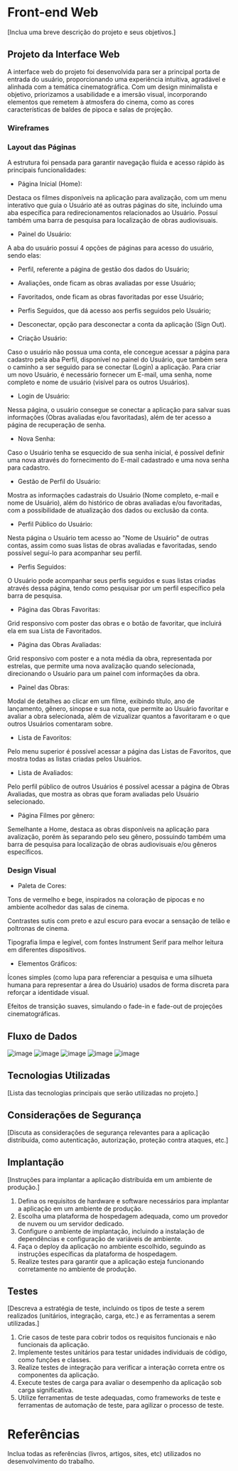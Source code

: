 # Front-end Web

[Inclua uma breve descrição do projeto e seus objetivos.]

## Projeto da Interface Web

A interface web do projeto foi desenvolvida para ser a principal porta de entrada do usuário, proporcionando uma experiência intuitiva, agradável e alinhada com a temática cinematográfica. Com um design minimalista e objetivo, priorizamos a usabilidade e a imersão visual, incorporando elementos que remetem à atmosfera do cinema, como as cores características de baldes de pipoca e salas de projeção.

### Wireframes

### Layout das Páginas
A estrutura foi pensada para garantir navegação fluida e acesso rápido às principais funcionalidades:

- Página Inicial (Home):

Destaca os filmes disponíveis na aplicação para avalização, com um menu interativo que guia o Usuário até as outras páginas do site, incluindo uma aba específica para redirecionamentos relacionados ao Usuário.
Possuí também uma barra de pesquisa para localização de obras audiovisuais.


- Painel do Usuário:

A aba do usuário possuí 4 opções de páginas para acesso do usuário, sendo elas:
   - Perfil, referente a página de gestão dos dados do Usuário;
   - Avaliações, onde ficam as obras avaliadas por esse Usuário;
   - Favoritados, onde ficam as obras favoritadas por esse Usuário;
   - Perfis Seguidos, que dá acesso aos perfis seguidos pelo Usuário;
   - Desconectar, opção para desconectar a conta da aplicação (Sign Out).


- Criação Usuário:

Caso o usuário não possua uma conta, ele concegue acessar a página para cadastro pela aba Perfil, disponível no painel do Usuário, que também sera o caminho a ser seguido para se conectar (Login) a aplicação.
Para criar um novo Usuário, é necessário fornecer um E-mail, uma senha, nome completo e nome de usuário (visível para os outros Usuários).


- Login de Usuário:

Nessa página, o usuário consegue se conectar a aplicação para salvar suas informações (Obras avaliadas e/ou favoritadas), além de ter acesso a página de recuperação de senha.


- Nova Senha:

Caso o Usuário tenha se esquecido de sua senha inicial, é possível definir uma nova através do fornecimento do E-mail cadastrado e uma nova senha para cadastro.


- Gestão de Perfil do Usuário:

Mostra as informações cadastrais do Usuário (Nome completo, e-mail e nome de Usuário), além do histórico de obras avaliadas e/ou favoritadas, com a possibilidade de atualização dos dados ou exclusão da conta.


- Perfil Público do Usuário:

Nesta página o Usuário tem acesso ao "Nome de Usuário" de outras contas, assim como suas listas de obras avaliadas e favoritadas, sendo possível seguí-lo para acompanhar seu perfil.


- Perfis Seguidos:

O Usuário pode acompanhar seus perfis seguidos e suas listas criadas através dessa página, tendo como pesquisar por um perfil específico pela barra de pesquisa.


- Página das Obras Favoritas:

Grid responsivo com poster das obras e o botão de favoritar, que incluirá ela em sua Lista de Favoritados.


- Página das Obras Avaliadas:

Grid responsivo com poster e a nota média da obra, representada por estrelas, que permite uma nova avalização quando selecionada, direcionando o Usuário para um painel com informações da obra.


- Painel das Obras:

 Modal de detalhes ao clicar em um filme, exibindo título, ano de lançamento, gênero, sinopse e sua nota, que permite ao Usuário favoritar e avaliar a obra selecionada, além de vizualizar quantos a favoritaram e o que outros Usuários comentaram sobre. 


- Lista de Favoritos:

Pelo menu superior é possível acessar a página das Listas de Favoritos, que mostra todas as listas criadas pelos Usuários.


- Lista de Avaliados:

Pelo perfil público de outros Usuários é possível acessar a página de Obras Avaliadas, que mostra as obras que foram avaliadas pelo Usuário selecionado.


 - Página Filmes por gênero:

Semelhante a Home, destaca as obras disponíveis na aplicação para avalização, porém às separando pelo seu gênero, possuindo também uma barra de pesquisa para localização de obras audiovisuais e/ou gêneros específicos.


### Design Visual

- Paleta de Cores:

Tons de vermelho e bege, inspirados na coloração de pipocas e no ambiente acolhedor das salas de cinema.

Contrastes sutis com preto e azul escuro para evocar a sensação de telão e poltronas de cinema.

Tipografia limpa e legível, com fontes Instrument Serif para melhor leitura em diferentes dispositivos.

- Elementos Gráficos:

Ícones simples (como lupa para referenciar a pesquisa e uma silhueta humana para representar a área do Usuário) usados de forma discreta para reforçar a identidade visual.

Efeitos de transição suaves, simulando o fade-in e fade-out de projeções cinematográficas.

## Fluxo de Dados

![image](https://github.com/user-attachments/assets/fb3fe2de-6107-4bc5-8e25-82a00c1f9090)
![image](https://github.com/user-attachments/assets/f48df881-dd53-45d7-974b-7a260c36f3ea)
![image](https://github.com/user-attachments/assets/0ba47b33-6751-4ea6-9bbf-0f939d23af76)
![image](https://github.com/user-attachments/assets/3676fc21-dc90-44b2-91e3-1d7c05eea622)
![image](https://github.com/user-attachments/assets/ee4ab3ab-b2ef-4f13-b550-befe897335f1)




## Tecnologias Utilizadas
[Lista das tecnologias principais que serão utilizadas no projeto.]

## Considerações de Segurança

[Discuta as considerações de segurança relevantes para a aplicação distribuída, como autenticação, autorização, proteção contra ataques, etc.]

## Implantação

[Instruções para implantar a aplicação distribuída em um ambiente de produção.]

1. Defina os requisitos de hardware e software necessários para implantar a aplicação em um ambiente de produção.
2. Escolha uma plataforma de hospedagem adequada, como um provedor de nuvem ou um servidor dedicado.
3. Configure o ambiente de implantação, incluindo a instalação de dependências e configuração de variáveis de ambiente.
4. Faça o deploy da aplicação no ambiente escolhido, seguindo as instruções específicas da plataforma de hospedagem.
5. Realize testes para garantir que a aplicação esteja funcionando corretamente no ambiente de produção.

## Testes

[Descreva a estratégia de teste, incluindo os tipos de teste a serem realizados (unitários, integração, carga, etc.) e as ferramentas a serem utilizadas.]

1. Crie casos de teste para cobrir todos os requisitos funcionais e não funcionais da aplicação.
2. Implemente testes unitários para testar unidades individuais de código, como funções e classes.
3. Realize testes de integração para verificar a interação correta entre os componentes da aplicação.
4. Execute testes de carga para avaliar o desempenho da aplicação sob carga significativa.
5. Utilize ferramentas de teste adequadas, como frameworks de teste e ferramentas de automação de teste, para agilizar o processo de teste.

# Referências

Inclua todas as referências (livros, artigos, sites, etc) utilizados no desenvolvimento do trabalho.
